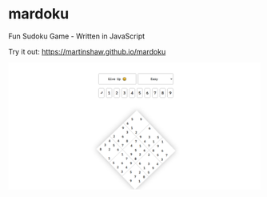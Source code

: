 # mardoku

Fun Sudoku Game - Written in JavaScript

Try it out: https://martinshaw.github.io/mardoku

![](martinshaw.github.io_mardoku_.png)